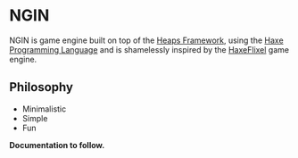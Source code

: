 # NGIN

NGIN is game engine built on top of the [Heaps Framework](https://heaps.io),
using the [Haxe Programming Language](https://haxe.org) and is shamelessly
inspired by the [HaxeFlixel](https://haxeflixel.com) game engine.

Philosophy
----------

* Minimalistic
* Simple
* Fun


**Documentation to follow.**
